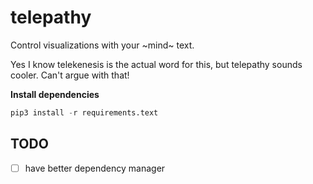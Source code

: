 # telepathy

Control visualizations with your ~mind~ text.

Yes I know telekenesis is the actual word for this, but telepathy sounds cooler. Can't argue with that!

**Install dependencies**

```python
pip3 install -r requirements.text
```

## TODO

-   [ ] have better dependency manager
